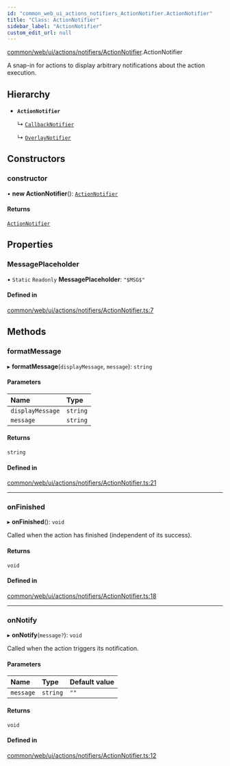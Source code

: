 ```yaml
---
id: "common_web_ui_actions_notifiers_ActionNotifier.ActionNotifier"
title: "Class: ActionNotifier"
sidebar_label: "ActionNotifier"
custom_edit_url: null
---
```


[common/web/ui/actions/notifiers/ActionNotifier](../modules/common_web_ui_actions_notifiers_ActionNotifier.md).ActionNotifier

A snap-in for actions to display arbitrary notifications about the action execution.

## Hierarchy

- **`ActionNotifier`**

  ↳ [`CallbackNotifier`](common_web_ui_actions_notifiers_CallbackNotifier.CallbackNotifier.md)

  ↳ [`OverlayNotifier`](common_web_ui_actions_notifiers_OverlayNotifier.OverlayNotifier.md)

## Constructors

### constructor

• **new ActionNotifier**(): [`ActionNotifier`](common_web_ui_actions_notifiers_ActionNotifier.ActionNotifier.md)

#### Returns

[`ActionNotifier`](common_web_ui_actions_notifiers_ActionNotifier.ActionNotifier.md)

## Properties

### MessagePlaceholder

▪ `Static` `Readonly` **MessagePlaceholder**: ``"$MSG$"``

#### Defined in

[common/web/ui/actions/notifiers/ActionNotifier.ts:7](https://github.com/Soroush9978/rds-ng/blob/9a997cb/src/common/web/ui/actions/notifiers/ActionNotifier.ts#L7)

## Methods

### formatMessage

▸ **formatMessage**(`displayMessage`, `message`): `string`

#### Parameters

| Name | Type |
| :------ | :------ |
| `displayMessage` | `string` |
| `message` | `string` |

#### Returns

`string`

#### Defined in

[common/web/ui/actions/notifiers/ActionNotifier.ts:21](https://github.com/Soroush9978/rds-ng/blob/9a997cb/src/common/web/ui/actions/notifiers/ActionNotifier.ts#L21)

___

### onFinished

▸ **onFinished**(): `void`

Called when the action has finished (independent of its success).

#### Returns

`void`

#### Defined in

[common/web/ui/actions/notifiers/ActionNotifier.ts:18](https://github.com/Soroush9978/rds-ng/blob/9a997cb/src/common/web/ui/actions/notifiers/ActionNotifier.ts#L18)

___

### onNotify

▸ **onNotify**(`message?`): `void`

Called when the action triggers its notification.

#### Parameters

| Name | Type | Default value |
| :------ | :------ | :------ |
| `message` | `string` | `""` |

#### Returns

`void`

#### Defined in

[common/web/ui/actions/notifiers/ActionNotifier.ts:12](https://github.com/Soroush9978/rds-ng/blob/9a997cb/src/common/web/ui/actions/notifiers/ActionNotifier.ts#L12)
